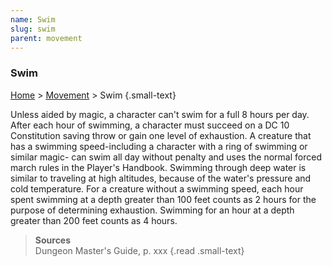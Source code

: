 ```yaml
---
name: Swim
slug: swim
parent: movement
---
```

### Swim
[Home](dm-operations-center) > [Movement](movement) > Swim {.small-text}



Unless aided by magic, a character can't swim for a
full 8 hours per day. After each hour of swimming, a character must succeed on a DC 10 Constitution saving throw or gain one level of exhaustion.
A creature that has a swimming speed-including a character with a ring of swimming or similar magic- can swim all day without penalty and uses the normal forced march rules in the Player's Handbook.
Swimming through deep water is similar to traveling at high altitudes, because of the water's pressure and cold temperature. For a creature without a swimming speed, each hour spent swimming at a depth greater than 100 feet counts as 2 hours for the purpose of  determining exhaustion. Swimming for an hour at a depth greater than 200 feet counts as 4 hours.

> **Sources** <br/>
> Dungeon Master's Guide, p. xxx
{.read .small-text}